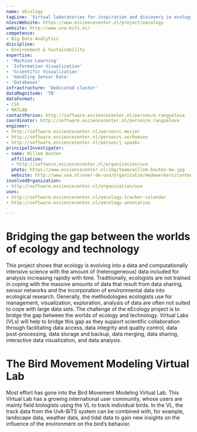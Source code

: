 ```yaml
---
name: eEcology
tagLine: 'Virtual laboratories for inspiration and discovery in ecology'
nlescWebsite: https://www.esciencecenter.nl/project/eecology
website: http://www.uva-bits.nl/
competence:
- Big Data Analytics
discipline:
- Environment & Sustainability
expertise:
- 'Machine Learning'
- 'Information Visualization'
- 'Scientific Visualization'
- 'Handling Sensor Data'
- 'Databases'
infrastructure: 'Dedicated cluster'
dataMagnitude: 'TB'
dataFormat:
- CSV
- MATLAB
contactPerson: http://software.esciencecenter.nl/person/e.ranguelova
coordinator: http://software.esciencecenter.nl/person/e.ranguelova
engineer:
- http://software.esciencecenter.nl/person/c.meijer
- http://software.esciencecenter.nl/person/s.verhoeven
- http://software.esciencecenter.nl/person/j.spaaks
principalInvestigator:
- name: Willem Bouten
  affiliation:
  - http://software.esciencecenter.nl/organization/uva
  photo: https://www.esciencecenter.nl/img/team/willem-bouten-bw.jpg
  website: http://www.uva.nl/over-de-uva/organisatie/medewerkers/content/b/o/w.bouten/w.bouten.html
involvedOrganization:
- http://software.esciencecenter.nl/organization/uva
uses:
- http://software.esciencecenter.nl/eecology-tracker-calendar
- http://software.esciencecenter.nl/eecology-annotation

---
```

# Bridging the gap between the worlds of ecology and technology

This project shows that ecology is evolving into a data and computationally intensive science with the amount of (heterogeneous) data included for analysis increasing rapidly with time. Traditionally, ecologists are not trained in coping with the massive amounts of data that result from data sharing, sensor networks and the incorporation of environmental data into ecological research. Generally, the methodologies ecologists use for management, visualization, exploration, analysis of data are often not suited to cope with large data sets. The challenge of the eEcology project is to bridge the gap between the worlds of ecology and technology. Virtual Labs (VLs) will help to bridge this gap as they support scientific collaboration through facilitating data access, data integrity and quality control, data post-processing, data storage and backup, data merging, data sharing, interactive data visualization, and data analysis.

# The Bird Movement Modeling Virtual Lab

Most effort has gone into the Bird Movement Modeling Virtual Lab. This Virtual Lab has a growing international user community, whose users are mainly field biologists using the VL to track individual birds. In the VL, the track data from the UvA-BiTS system can be combined with, for example, landscape data, weather data, and tidal data to gain new insights on the influence of the environment on the bird’s behavior.
